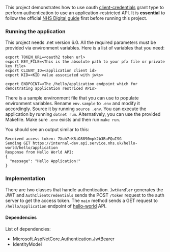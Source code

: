 This project demonstrates how to use oauth [client-credentials](https://oauth.net/2/grant-types/client-credentials/) grant type to perform authentication to use an application-restricted API.
It is **essential** to follow the official [NHS Digital guide](https://digital.nhs.uk/developer/guides-and-documentation/security-and-authorisation/application-restricted-restful-apis-signed-jwt-authentication) first before running this project.

### Running the application
This project needs .net version 6.0. All the required parameters must be provided via environment variables. Here is a list of variables that you need:

```shell
export TOKEN_URL=<oauth2 token url>
export KEY_FILE=<This is the absolute path to your pfx file or private key file>
export CLIENT_ID=<application client id>
export KID=<KID value associated with jwks>

export ENDPOINT=<The /hello/application endpoint which for demostrating application restriced APIs>
```
There is a sample environment file that you can use to populate environment variables. Rename `env.sample` to `.env` and modify it accordingly. Source it by running `source .env`. You can execute the
application by running `dotnet run`. Alternatively, you can use the provided Makefile. Make sure `.env` exists and then run `make run`.

You should see an output similar to this:
```shell
Received access token: 7Xuh7rK8iO8890mpk2b3BuFQuISG
Sending GET https://internal-dev.api.service.nhs.uk/hello-world/hello/application
Response from Hello World API:
{
  "message": "Hello Application!"
}
```

### Implementation 
There are two classes that handle authentication. `JwtHandler` generates the JWT and `AuthClientCredentials` sends the POST `/token` request to the auth server to get the access token. 
The `main` method sends a GET request to `/hello/application` endpoint of [hello-world](https://digital.nhs.uk/developer/api-catalogue/hello-world) API.

#### Dependencies
List of dependencies:

* Microsoft.AspNetCore.Authentication.JwtBearer
* IdentityModel
